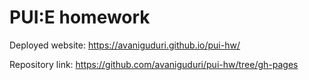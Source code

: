 # PUI:E homework

Deployed website: https://avaniguduri.github.io/pui-hw/

Repository link: https://github.com/avaniguduri/pui-hw/tree/gh-pages
